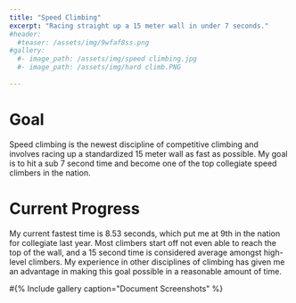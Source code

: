```yaml
---
title: "Speed Climbing"
excerpt: "Racing straight up a 15 meter wall in under 7 seconds."
#header:
  #teaser: /assets/img/9wfaf8ss.png
#gallery:
  #- image_path: /assets/img/speed climbing.jpg
  #- image_path: /assets/img/hard climb.PNG
   
---
```

 
    
# Goal

Speed climbing is the newest discipline of competitive climbing and involves racing up a standardized 15 meter wall as fast as possible. My goal is to hit a sub 7 second time and become one of the top collegiate speed climbers in the nation.

# Current Progress
My current fastest time is 8.53 seconds, which put me at 9th in the nation for collegiate last year. Most climbers start off not even able to reach the top of the wall, and a 15 second time is considered average amongst high-level climbers. My experience in other disciplines of climbing has given me an advantage in making this goal possible in a reasonable amount of time. 

#{% Include gallery caption="Document Screenshots" %}
